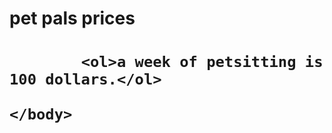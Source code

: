 
<!DOCTYPE html>
<html>
    <head>
        <meta charset="utf-8">
        <title>HTML basics</title>
    </head>
    <body>
        <h1>pet pals prices <h1>
            
            <ol>a week of petsitting is 100 dollars.</ol>
            
    </body>
</html>


